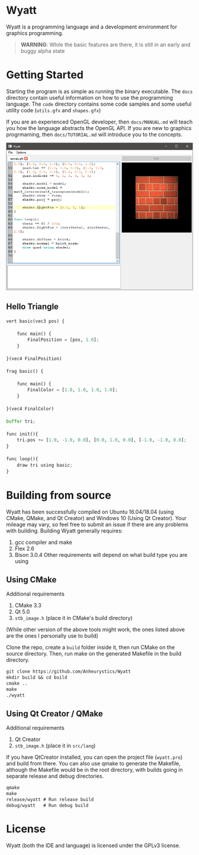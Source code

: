 # Wyatt 
Wyatt is a programming language and a development environment for graphics programming. 

> **WARNING**: While the basic features are there, it is still in an early and buggy alpha state

# Getting Started
Starting the program is as simple as running the binary executable. The `docs` directory contain useful information on how to use the programming language. The `code` directory contains some code samples and some useful utility code (`utils.gfx` and `shapes.gfx`)

If you are an experienced OpenGL developer, then `docs/MANUAL.md` will teach you how the language abstracts the OpenGL API. If you are new to graphics progrmaming, then `docs/TUTORIAL.md` will introduce you to the concepts.

![alt text](docs/images/screenshot.png "Wyatt screenshot")
## Hello Triangle
```python
vert basic(vec3 pos) {

    func main() {
        FinalPosition = [pos, 1.0];
    }

}(vec4 FinalPosition)

frag basic() {

    func main() {
        FinalColor = [1.0, 1.0, 1.0, 1.0];	
    }

}(vec4 FinalColor)

buffer tri;

func init(){
    tri.pos += [1.0, -1.0, 0.0], [0.0, 1.0, 0.0], [-1.0, -1.0, 0.0];
}

func loop(){
    draw tri using basic;
}
```

# Building from source
Wyatt has been successfully compiled on Ubuntu 16.04/18.04 (using CMake, QMake, and Qt Creator) and Windows 10 (Using Qt Creator). Your mileage may vary, so feel free to submit an issue if there are any problems with building.
Building Wyatt generally requires:
1. gcc compiler and make
1. Flex 2.6
1. Bison 3.0.4
Other requirements will depend on what build type you are using

## Using CMake
Additional requirements
1. CMake 3.3
1. Qt 5.0
1. `stb_image.h` (place it in CMake's build directory)

(While other version of the above tools might work, the ones listed above are the ones I personally use to build)

Clone the repo, create a `build` folder inside it, then run CMake on the source directory. Then, run make on the generated Makefile in the build directory.
```
git clone https://github.com/Anheurystics/Wyatt
mkdir build && cd build
cmake ..
make
./wyatt
```

## Using Qt Creator / QMake
Additional requirements
1. Qt Creator
1. `stb_image.h` (place it in `src/lang`)

If you have QtCreator installed, you can open the project file (`wyatt.pro`) and build from there. You can also use qmake to generate the Makefile, although the Makefile would be in the root directory, with builds going in separate release and debug directories.
```
qmake
make
release/wyatt # Run release build
debug/wyatt   # Run debug build
```

# License
Wyatt (both the IDE and language) is licensed under the GPLv3 license.

